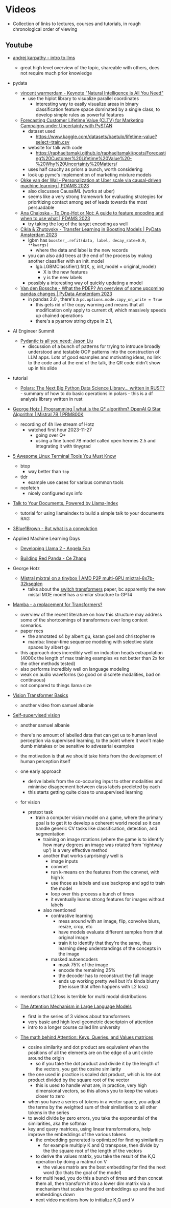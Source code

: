 # Videos
- Collection of links to lectures, courses and tutorials, in rough chronological order of viewing
## Youtube
- [andrej karpathy - intro to llms](https://www.youtube.com/watch?v=zjkBMFhNj_g)
    - great high level overview of the topic, shareable with others, does not require much prior knowledge
- pydata
    - [vincent warmerdam - Keynote "Natural Intelligence is All You Need"](https://www.youtube.com/watch?v=C9p7suS-NGk)
        - use the hiplot library to visualize parallel coordinates
            - interesting way to easily visualize areas in binary classification feature space dominated by a single class, to develop simple rules as powerful features
    - [Forecasting Customer Lifetime Value (CLTV) for Marketing Campaigns under Uncertainty with PySTAN](https://www.youtube.com/watch?v=hcQST0RnN_o)
        - dataset used
            - https://www.kaggle.com/datasets/baetulo/lifetime-value?select=train.csv
        - website for talk with code
            - https://raphaeltamaki.github.io/raphaeltamaki/posts/Forecasting%20Customer%20Lifetime%20Value%20-%20Why%20Uncertainty%20Matters/
        - uses half cauchy as priors a bunch, worth considering
        - look up pymc's implemention of marketing mixture models 
    - [Okke van der Wal - Personalization at Uber scale via causal-driven machine learning | PDAMS 2023](https://www.youtube.com/watch?v=c_dOpCvkNc0)
        - also discusses CausalML (works at uber)
        - seems like a very strong framework for evaluating strategies for prioritizing contact among set of leads towards the most persuadable
    - [Ana Chaloska - To One-Hot or Not: A guide to feature encoding and when to use what | PDAMS 2023](https://www.youtube.com/watch?v=4Opsiqj6gcY)
        - try taking the log of the target encoding as well
    - [Cikla & Zhutovsky - Transfer Learning in Boosting Models | PyData Amsterdam 2023](https://www.youtube.com/watch?v=lmQw_B-JP9o)
        - lgbm has  `booster_.refit(data, label, decay_rate=0.9, **kwargs)`
            - where the data  and label is the new records
        - you can also add trees at the end of the process by makng another classifier with an init_model
            - lgb.LGBMClassifier().fit(X, y, init_model = original_model)
                - X is the new features
                - y is the new labels
        - possibly a interesting way of quickly updating a model
    - [Van den Bossche - What the PDEP? An overview of some upcoming pandas changes | PyData Amsterdam 2023](https://www.youtube.com/watch?v=z47QwqDUKTo)
        - in pandas 2.0 , there's a `pd.options.mode.copy_on_write = True`
            - this gets rid of the copy warning and means that all modification only apply to current df, which massively speeds up chained operations
            - there's a pyarrow string dtype in 2.1, 
- AI Engineer Summit
    - [Pydantic is all you need: Jason Liu](https://www.youtube.com/watch?v=yj-wSRJwrrc)
        - discussion of a bunch of patterns for trying to introuce broadly understood and testable OOP patterns into the construction of LLM apps. Lots of good examples and motivating ideas, no link to the code and at the end of the talk, the QR code didn't show up in his slide

- tutorial
	- [Polars: The Next Big Python Data Science Library... written in RUST?](https://www.youtube.com/watch?v=VHqn7ufiilE)
                - summary of how to do basic operations in polars
                        - this is a df analysis library written in rust

- [George Hotz | Programming | what is the Q* algorithm? OpenAI Q Star Algorithm | Mistral 7B | PRM800K](https://www.youtube.com/watch?v=2QO3vzwHXhg)
	- recording of 4h live stream of Hotz
		-  watched first hour 2023-11-27
			- going over Q*
			- usiing a fine tuned 7B model called open hermes 2.5 and integrating it with tinygrad

- [5 Awesome Linux Terminal Tools You Must Know](https://www.youtube.com/watch?v=ghWECXWi9kU)
    - btop
        - way better than `top`
    - tldr
        - example use cases for various common tools
    - neofetch
        - nicely configured sys info

- [Talk to Your Documents, Powered by Llama-Index](https://www.youtube.com/watch?v=WL7V9JUy2sE)
    - tutorial for using llamaindex to build a simple talk to your documents RAG

- [3Blue1Brown - But what is a convolution](https://www.youtube.com/watch?v=KuXjwB4LzSA)
- Applied Machine Learning Days 
    - [Developing Llama 2 - Angela Fan](https://www.youtube.com/watch?v=NvTSfdeAbnU)

    - [Building Red Panda - Ce Zhang](https://www.youtube.com/watch?v=zi75gM6ijWw)

- George Hotz
    - [ Mistral mixtral on a tinybox | AMD P2P multi-GPU mixtral-8x7b-32kseqlen](https://www.youtube.com/watch?v=H40QRJFzThQ)
        - talks about the [switch transformers](https://arxiv.org/abs/2101.03961) paper, bc apparently the new mistal MOE model has a similar structure to GPT4

- [Mamba - a replacement for Transformers?](https://www.youtube.com/watch?v=ouF-H35atOY)
    - overview of the recent literature on how this structure may address some of the shortcomings of transformers over long context scenarios.
    - paper recs
        - the annotated s4 by albert gu, karan goel and christopher re
        - mamba: linear-time sequence modeling with selective state spaces by albert gu
    - this approach does incredibly well on induction heads extrapolation (4000x the length of max training examples vs not better than 2x for the other methods tested)
    - also performs incredibly well on language modeling
    - weak on audio waveforms (so good on discrete modalities, bad on continuous)
    - not compared to things llama size

- [Vision Transformer Basics](https://www.youtube.com/watch?v=vsqKGZT8Qn8&t=5s)
    - another video from samuel albanie

- [Self-supervised vision](https://www.youtube.com/watch?v=UaJDdft6BdI)
    - another samuel albanie
    - there's no amount of labelled data that can get us to human level perception via supervised learning, to the point where it won't make dumb mistakes or be sensitive to advesarial examples
    - the motivation is that we should take hints from the development of human perception itself
    - one early approach
        - derive labels from the co-occuring input to other modalities and minimise disageement between class labels predicted by each
        - this starts getting quite close to unsupervised learning
    - for vision
        - pretext task
            - train a computer vision model on a game, where the primary goal is to get it to develop a coherent world model so it can handle generic CV tasks like classification, detection, and segmentation
                - training on image rotations (where the game is to identify how many degrees an image was rotated from 'rightway up') is a very effective method
                - another that works surprisingly well is
                    - image inputs
                    - convnet
                    - run k-means on the features from the convnet, with high k 
                    - use those as labels and use backprop and sgd to train the model
                    - loop over this process a bunch of times
                    - it eventually learns strong features for images without labels 
                - also mentioned
                    - contrastive learning
                        - mess around with an image, flip, convolve blurs, resize, crop, etc
                        - have models evaluate different samples from that original image
                        - train it to identify that they're the same, thus learning deep understandings of the concepts in the image
                    - masked autoencoders
                        - mask 75% of the image
                        - encode the remaining 25%
                        - the decoder has to reconstruct the full image
                        - ends up working pretty well but it's kinda blurry (the issue that often happens with L2 loss)

    - mentions that L2 loss is terrible for multi modal distributions 

    - [The Attention Mechanism in Large Language Models](https://www.youtube.com/watch?v=OxCpWwDCDFQ)
        - first in the series of 3 videos about transformers
        - very basic and high level geometric descriptoin of attention
        - intro to a longer course called llm university
    - [The math behind Attention: Keys, Queries, and Values matrices](https://www.youtube.com/watch?v=UPtG_38Oq8o)
        - cosine similarity and dot product are equivalent when the positions of all the elements are on the edge of a unit circle around the origin
            - so if you take the dot product and divide it by the length of the vectors, you get the cosine similarity
        - the one used in practice is scaled dot product, which is hte dot product divided by the square root of the vector
            - this is used to handle what are, in practice, very high dimensional vectors, so this allows you to keep the values closer to zero
        - when you have a series of tokens in a vector space, you adjust the terms by the weighted sum of their similarities to all other tokens in the series
        - to avoid divide by zero errors, you take the exponential of the similarities, aka the softmax 
        - key and query matrices, using linear transformations, help improve the embeddings of the various tokens
            - the embedding generated is optimized for finding similarities
                - for example multiply K and Q transpose, then divide by the the square root of the length of the vectors
            - to derive the values matrix, you take the result of the K,Q operation by doing a matmul on V
                - the values matrix are the best embedding for find the next word (bc thats the goal of the model)
            - for multi head, you do this a bunch of times and then concat them all, then transform it into a lower dim matrix via a mechanism that scales the good embeddings up and the bad embeddings down
            - next video mentions how to initialize K,Q and V